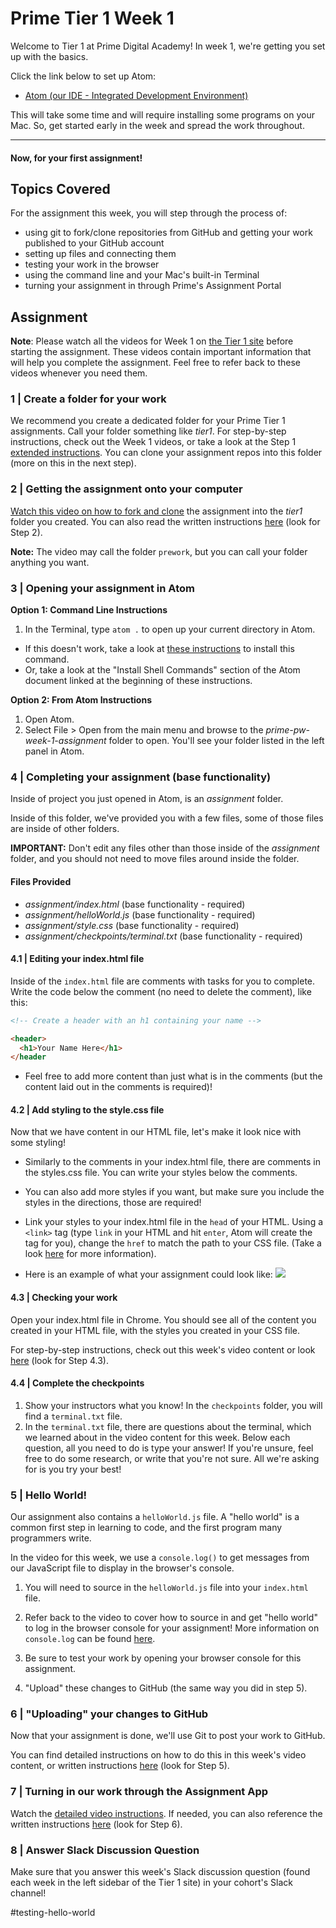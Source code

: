 # Prime Tier 1 Week 1

Welcome to Tier 1 at Prime Digital Academy! In week 1, we're getting you set up with the basics.

Click the link below to set up Atom:

- [Atom (our IDE - Integrated Development Environment)](atom.md)

This will take some time and will require installing some programs on your Mac. So, get started early in the week and spread the work throughout.

---

#### Now, for your first assignment!

## Topics Covered

For the assignment this week, you will step through the process of:

* using git to fork/clone repositories from GitHub and getting your work published to your GitHub account
* setting up files and connecting them
* testing your work in the browser
* using the command line and your Mac's built-in Terminal
* turning your assignment in through Prime's Assignment Portal

## Assignment

**Note**: Please watch all the videos for Week 1 on [the Tier 1 site](http://fullstack.primeacademy.io) before starting the assignment. These videos contain important information that will help you complete the assignment. Feel free to refer back to these videos whenever you need them.

### 1 | Create a folder for your work
We recommend you create a dedicated folder for your Prime Tier 1 assignments. Call your folder something like *tier1*. For step-by-step instructions, check out the Week 1 videos, or take a look at the Step 1 [extended instructions](extended-instructions.md). You can clone your assignment repos into this folder (more on this in the next step).

### 2 | Getting the assignment onto your computer

[Watch this video on how to fork and clone](https://vimeo.com/218468543) the assignment into the *tier1* folder you created. You can also read the written instructions [here](extended-instructions.md) (look for Step 2). 

**Note:** The video may call the folder `prework`, but you can call your folder anything you want.

### 3 | Opening your assignment in Atom

**Option 1: Command Line Instructions**
1. In the Terminal, type `atom .` to open up your current directory in Atom. 
- If this doesn't work, take a look at [these instructions](https://stackoverflow.com/questions/22390709/how-to-open-atom-editor-from-command-line-in-os-x/23666354#23666354) to install this command.
- Or, take a look at the "Install Shell Commands" section of the Atom document linked at the beginning of these instructions.

**Option 2: From Atom Instructions**
1. Open Atom.
2. Select File > Open from the main menu and browse to the *prime-pw-week-1-assignment* folder to open. You'll see your folder listed in the left panel in Atom.

### 4 | Completing your assignment (base functionality)

Inside of project you just opened in Atom, is an *assignment* folder.

Inside of this folder, we've provided you with a few files, some of those files are inside of other folders.

**IMPORTANT:** Don't edit any files other than those inside of the *assignment* folder, and you should not need to move files around inside the folder.

#### Files Provided

- *assignment/index.html* (base functionality - required)
- *assignment/helloWorld.js* (base functionality - required)
- *assignment/style.css* (base functionality - required)
- *assignment/checkpoints/terminal.txt* (base functionality - required)

#### 4.1 | Editing your index.html file

Inside of the `index.html` file are comments with tasks for you to complete. Write the code below the comment (no need to delete the comment), like this:

```HTML
<!-- Create a header with an h1 containing your name -->

<header>
  <h1>Your Name Here</h1>
</header
```

- Feel free to add more content than just what is in the comments (but the content laid out in the comments is required)!

#### 4.2 | Add styling to the style.css file

Now that we have content in our HTML file, let's make it look nice with some styling!

- Similarly to the comments in your index.html file, there are comments in the styles.css file. You can write your styles below the comments.

- You can also add more styles if you want, but make sure you include the styles in the directions, those are required!

- Link your styles to your index.html file in the `head` of your HTML. Using a `<link>` tag (type `link` in your HTML and hit `enter`, Atom will create the tag for you), change the `href` to match the path to your CSS file. (Take a look [here](https://www.w3schools.com/tags/tag_link.asp) for more information).

- Here is an example of what your assignment could look like: ![](images/mockup.png)

#### 4.3 | Checking your work

Open your index.html file in Chrome. You should see all of the content you created in your HTML file, with the styles you created in your CSS file.

For step-by-step instructions, check out this week's video content or look [here](extended-instructions.md) (look for Step 4.3).

#### 4.4 | Complete the checkpoints

1. Show your instructors what you know! In the `checkpoints` folder, you will find a `terminal.txt` file.
2. In the `terminal.txt` file, there are questions about the terminal, which we learned about in the video content for this week. Below each question, all you need to do is type your answer! If you're unsure, feel free to do some research, or write that you're not sure. All we're asking for is you try your best! 

### 5 | Hello World! 

Our assignment also contains a `helloWorld.js` file. A "hello world" is a common first step in learning to code, and the first program many programmers write.

In the video for this week, we use a `console.log()` to get messages from our JavaScript file to display in the browser's console.

1. You will need to source in the `helloWorld.js` file into your `index.html` file.

2. Refer back to the video to cover how to source in and get "hello world" to log in the browser console for your assignment! More information on `console.log` can be found [here](https://www.w3schools.com/jsref/met_console_log.asp).

3. Be sure to test your work by opening your browser console for this assignment.

4. "Upload" these changes to GitHub (the same way you did in step 5).

### 6 | "Uploading" your changes to GitHub

Now that your assignment is done, we'll use Git to post your work to GitHub.

You can find detailed instructions on how to do this in this week's video content, or written instructions [here](extended-instructions.md) (look for Step 5).

### 7 | Turning in our work through the Assignment App

Watch the [detailed video instructions](https://vimeo.com/199694700). If needed, you can also reference the written instructions [here](extended-instructions.md) (look for Step 6).

### 8 | Answer Slack Discussion Question
Make sure that you answer this week's Slack discussion question (found each week in the left sidebar of the Tier 1 site) in your cohort's Slack channel!

#testing-hello-world
